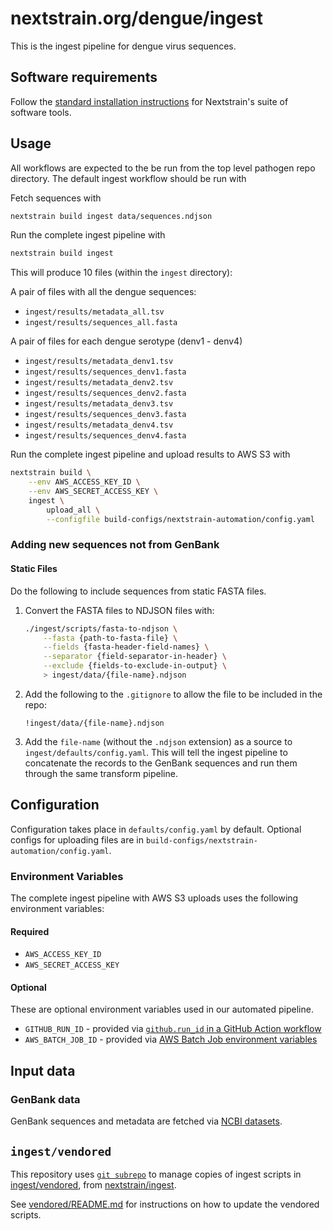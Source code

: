 # nextstrain.org/dengue/ingest

This is the ingest pipeline for dengue virus sequences.

## Software requirements

Follow the [standard installation instructions](https://docs.nextstrain.org/en/latest/install.html) for Nextstrain's suite of software tools.

## Usage

All workflows are expected to the be run from the top level pathogen repo directory.
The default ingest workflow should be run with

Fetch sequences with

```sh
nextstrain build ingest data/sequences.ndjson
```

Run the complete ingest pipeline with

```sh
nextstrain build ingest
```

This will produce 10 files (within the `ingest` directory):

A pair of files with all the dengue sequences:

- `ingest/results/metadata_all.tsv`
- `ingest/results/sequences_all.fasta`

A pair of files for each dengue serotype (denv1 - denv4)

- `ingest/results/metadata_denv1.tsv`
- `ingest/results/sequences_denv1.fasta`
- `ingest/results/metadata_denv2.tsv`
- `ingest/results/sequences_denv2.fasta`
- `ingest/results/metadata_denv3.tsv`
- `ingest/results/sequences_denv3.fasta`
- `ingest/results/metadata_denv4.tsv`
- `ingest/results/sequences_denv4.fasta`

Run the complete ingest pipeline and upload results to AWS S3 with

```sh
nextstrain build \
    --env AWS_ACCESS_KEY_ID \
    --env AWS_SECRET_ACCESS_KEY \
    ingest \
        upload_all \
        --configfile build-configs/nextstrain-automation/config.yaml
```

### Adding new sequences not from GenBank

#### Static Files

Do the following to include sequences from static FASTA files.

1. Convert the FASTA files to NDJSON files with:

    ```sh
    ./ingest/scripts/fasta-to-ndjson \
        --fasta {path-to-fasta-file} \
        --fields {fasta-header-field-names} \
        --separator {field-separator-in-header} \
        --exclude {fields-to-exclude-in-output} \
        > ingest/data/{file-name}.ndjson
    ```

2. Add the following to the `.gitignore` to allow the file to be included in the repo:

    ```gitignore
    !ingest/data/{file-name}.ndjson
    ```

3. Add the `file-name` (without the `.ndjson` extension) as a source to `ingest/defaults/config.yaml`. This will tell the ingest pipeline to concatenate the records to the GenBank sequences and run them through the same transform pipeline.

## Configuration

Configuration takes place in `defaults/config.yaml` by default.
Optional configs for uploading files are in `build-configs/nextstrain-automation/config.yaml`.

### Environment Variables

The complete ingest pipeline with AWS S3 uploads uses the following environment variables:

#### Required

- `AWS_ACCESS_KEY_ID`
- `AWS_SECRET_ACCESS_KEY`

#### Optional

These are optional environment variables used in our automated pipeline.

- `GITHUB_RUN_ID` - provided via [`github.run_id` in a GitHub Action workflow](https://docs.github.com/en/actions/learn-github-actions/contexts#github-context)
- `AWS_BATCH_JOB_ID` - provided via [AWS Batch Job environment variables](https://docs.aws.amazon.com/batch/latest/userguide/job_env_vars.html)

## Input data

### GenBank data

GenBank sequences and metadata are fetched via [NCBI datasets](https://www.ncbi.nlm.nih.gov/datasets/docs/v2/download-and-install/).

## `ingest/vendored`

This repository uses [`git subrepo`](https://github.com/ingydotnet/git-subrepo) to manage copies of ingest scripts in [ingest/vendored](./vendored), from [nextstrain/ingest](https://github.com/nextstrain/ingest).

See [vendored/README.md](vendored/README.md#vendoring) for instructions on how to update
the vendored scripts.
